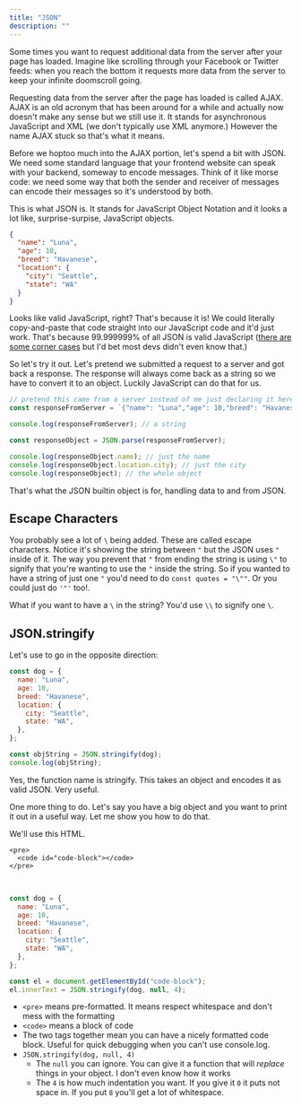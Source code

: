 ```yaml
---
title: "JSON"
description: ""
---
```


Some times you want to request additional data from the server after your page has loaded. Imagine like scrolling through your Facebook or Twitter feeds: when you reach the bottom it requests more data from the server to keep your infinite doomscroll going.

Requesting data from the server after the page has loaded is called AJAX. AJAX is an old acronym that has been around for a while and actually now doesn't make any sense but we still use it. It stands for asynchronous JavaScript and XML (we don't typically use XML anymore.) However the name AJAX stuck so that's what it means.

Before we hoptoo much into the AJAX portion, let's spend a bit with JSON. We need some standard language that your frontend website can speak with your backend, someway to encode messages. Think of it like morse code: we need some way that both the sender and receiver of messages can encode their messages so it's understood by both.

This is what JSON is. It stands for JavaScript Object Notation and it looks a lot like, surprise-surpise, JavaScript objects.

```JSON
{
  "name": "Luna",
  "age": 10,
  "breed": "Havanese",
  "location": {
    "city": "Seattle",
    "state": "WA"
  }
}
```

Looks like valid JavaScript, right? That's because it is! We could literally copy-and-paste that code straight into our JavaScript code and it'd just work. That's because 99.999999% of all JSON is valid JavaScript ([there are some corner cases][json] but I'd bet most devs didn't even know that.)

So let's try it out. Let's pretend we submitted a request to a server and got back a response. The response will always come back as a string so we have to convert it to an object. Luckily JavaScript can do that for us.

```javascript
// pretend this came from a server instead of me just declaring it here.
const responseFromServer = `{"name": "Luna","age": 10,"breed": "Havanese","location": {"city":"Seattle","state": "WA"}}`;

console.log(responseFromServer); // a string

const responseObject = JSON.parse(responseFromServer);

console.log(responseObject.name); // just the name
console.log(responseObject.location.city); // just the city
console.log(responseObject); // the whole object
```

That's what the JSON builtin object is for, handling data to and from JSON.

## Escape Characters

You probably see a lot of `\` being added. These are called escape characters. Notice it's showing the string between `"` but the JSON uses `"` inside of it. The way you prevent that `"` from ending the string is using `\"` to signify that you're wanting to use the `"` inside the string. So if you wanted to have a string of just one `"` you'd need to do `const quotes = "\""`. Or you could just do `'"'` too!.

What if you want to have a `\` in the string? You'd use `\\` to signify one `\`.

## JSON.stringify

Let's use to go in the opposite direction:

```javascript
const dog = {
  name: "Luna",
  age: 10,
  breed: "Havanese",
  location: {
    city: "Seattle",
    state: "WA",
  },
};

const objString = JSON.stringify(dog);
console.log(objString);
```

Yes, the function name is stringify. This takes an object and encodes it as valid JSON. Very useful.

One more thing to do. Let's say you have a big object and you want to print it out in a useful way. Let me show you how to do that.

We'll use this HTML.

```display-html
<pre>
  <code id="code-block"></code>
</pre>
```

<pre>
  <code id="code-block"></code>
</pre>

```javascript
const dog = {
  name: "Luna",
  age: 10,
  breed: "Havanese",
  location: {
    city: "Seattle",
    state: "WA",
  },
};

const el = document.getElementById("code-block");
el.innerText = JSON.stringify(dog, null, 4);
```

- `<pre>` means pre-formatted. It means respect whitespace and don't mess with the formatting
- `<code>` means a block of code
- The two tags together mean you can have a nicely formatted code block. Useful for quick debugging when you can't use console.log.
- `JSON.stringify(dog, null, 4)`
  - The `null` you can ignore. You can give it a function that will _replace_ things in your object. I don't even know how it works
  - The `4` is how much indentation you want. If you give it `0` it puts not space in. If you put `8` you'll get a lot of whitespace.

[json]: https://stackoverflow.com/questions/23752156/are-all-json-objects-also-valid-javascript-objects
[dog]: https://dog.ceo/dog-api/
[api]: https://github.com/toddmotto/public-apis
[breeds]: https://dog.ceo/dog-api/documentation/
[docs]: https://dog.ceo/dog-api/documentation/random
[pic]: https://dog.ceo/dog-api/documentation/breed
